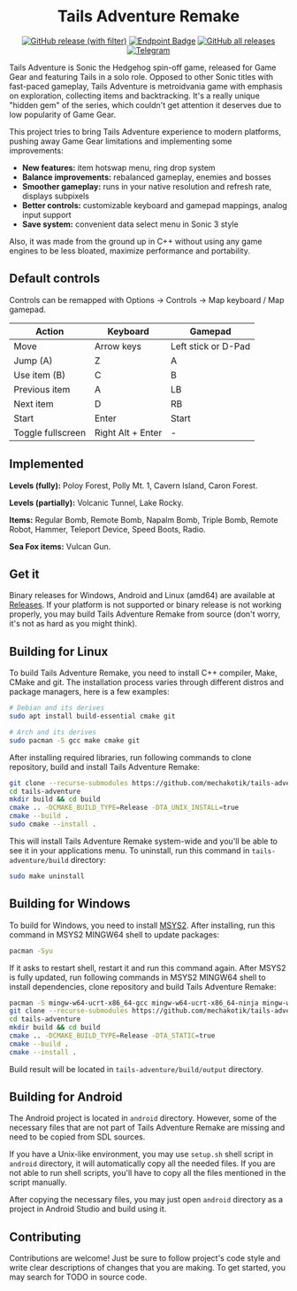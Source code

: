 <h1 align="center">
  Tails Adventure Remake
</h1>

<div align="center">

[![GitHub release (with filter)](https://img.shields.io/github/v/release/mechakotik/tails-adventure?style=flat&label=latest&color=&logo=Git&logoColor=white)](https://github.com/mechakotik/tails-adventure/releases)
[![Endpoint Badge](https://img.shields.io/endpoint?url=https%3A%2F%2Fplay.cuzi.workers.dev%2Fplay%3Fi%3Dcom.mechakotik.tailsadventure%26gl%3DUS%26hl%3Den%26l%3Dinstalls%26m%3D%24totalinstalls&logo=google-play&color=)](https://play.google.com/store/apps/details?id=com.mechakotik.tailsadventure)
[![GitHub all releases](https://img.shields.io/github/downloads/mechakotik/tails-adventure/total?color=&logo=github)](https://github.com/mechakotik/tails-adventure/releases)
[![Telegram](https://img.shields.io/badge/Telegram-blue.svg?style=flat&logo=Telegram&logoColor=white)](https://t.me/tailsadventure)

</div>

Tails Adventure is Sonic the Hedgehog spin-off game, released for Game Gear and featuring Tails in a solo role. Opposed to other Sonic titles with fast-paced gameplay, Tails Adventure is metroidvania game with emphasis on exploration, collecting items and backtracking. It's a really unique "hidden gem" of the series, which couldn't get attention it deserves due to low popularity of Game Gear.

This project tries to bring Tails Adventure experience to modern platforms, pushing away Game Gear limitations and implementing some improvements:
- **New features:** item hotswap menu, ring drop system
- **Balance improvements:** rebalanced gameplay, enemies and bosses
- **Smoother gameplay:** runs in your native resolution and refresh rate, displays subpixels
- **Better controls:** customizable keyboard and gamepad mappings, analog input support
- **Save system:** convenient data select menu in Sonic 3 style

Also, it was made from the ground up in C++ without using any game engines to be less bloated, maximize performance and portability.

## Default controls

Controls can be remapped with Options -> Controls -> Map keyboard / Map gamepad.

| Action | Keyboard | Gamepad |
| ------ | -------- | ------- |
| Move | Arrow keys | Left stick or D-Pad |
| Jump (A) | Z | A |
| Use item (B) | C | B |
| Previous item | A | LB |
| Next item | D | RB |
| Start | Enter | Start |
| Toggle fullscreen | Right Alt + Enter | - |

## Implemented

**Levels (fully):** Poloy Forest, Polly Mt. 1, Cavern Island, Caron Forest.

**Levels (partially):** Volcanic Tunnel, Lake Rocky.

**Items:** Regular Bomb, Remote Bomb, Napalm Bomb, Triple Bomb, Remote Robot, Hammer, Teleport Device, Speed Boots, Radio.

**Sea Fox items:** Vulcan Gun.

## Get it

Binary releases for Windows, Android and Linux (amd64) are available at [Releases](https://github.com/mechakotik/tails-adventure/releases). If your platform is not supported or binary release is not working properly, you may build Tails Adventure Remake from source (don't worry, it's not as hard as you might think).

## Building for Linux

To build Tails Adventure Remake, you need to install C++ compiler, Make, CMake and git. The installation process varies through different distros and package managers, here is a few examples:

```sh
# Debian and its derives
sudo apt install build-essential cmake git

# Arch and its derives
sudo pacman -S gcc make cmake git
```

After installing required libraries, run following commands to clone repository, build and install Tails Adventure Remake:

```sh
git clone --recurse-submodules https://github.com/mechakotik/tails-adventure
cd tails-adventure
mkdir build && cd build
cmake .. -DCMAKE_BUILD_TYPE=Release -DTA_UNIX_INSTALL=true
cmake --build .
sudo cmake --install .
```

This will install Tails Adventure Remake system-wide and you'll be able to see it in your applications menu. To uninstall, run this command in `tails-adventure/build` directory:

```sh
sudo make uninstall
```

## Building for Windows

To build for Windows, you need to install [MSYS2](https://www.msys2.org). After installing, run this command in MSYS2 MINGW64 shell to update packages:

```sh
pacman -Syu
```

If it asks to restart shell, restart it and run this command again. After MSYS2 is fully updated, run following commands in MSYS2 MINGW64 shell to install dependencies, clone repository and build Tails Adventure Remake:

```sh
pacman -S mingw-w64-ucrt-x86_64-gcc mingw-w64-ucrt-x86_64-ninja mingw-w64-ucrt-x86_64-cmake git
git clone --recurse-submodules https://github.com/mechakotik/tails-adventure
cd tails-adventure
mkdir build && cd build
cmake .. -DCMAKE_BUILD_TYPE=Release -DTA_STATIC=true
cmake --build .
cmake --install .
```

Build result will be located in `tails-adventure/build/output` directory.

## Building for Android

The Android project is located in `android` directory. However, some of the necessary files that are not part of Tails Adventure Remake are missing and need to be copied from SDL sources.

If you have a Unix-like environment, you may use `setup.sh` shell script in `android` directory, it will automatically copy all the needed files. If you are not able to run shell scripts, you'll have to copy all the files mentioned in the script manually.

After copying the necessary files, you may just open `android` directory as a project in Android Studio and build using it.

## Contributing

Contributions are welcome! Just be sure to follow project's code style and write clear descriptions of changes that you are making. To get started, you may search for TODO in source code.
